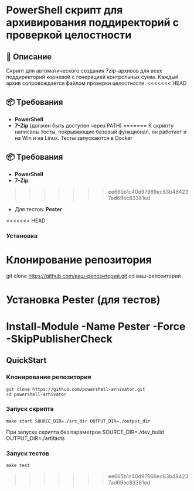 # PowerShell скрипт для архивирования поддиректорий с проверкой целостности


## 📝 Описание
Скрипт для автоматического создания 7zip-архивов для всех поддиректорий корневой с генерацией контрольных сумм.
Каждый архив сопровождается файлом проверки целостности.
<<<<<<< HEAD

## 📦 Требования
- **PowerShell**
- **7-Zip** (должен быть доступен через PATH)
=======
К скрипту написаны тесты, покрывающие базовый функционал, он работает и на Win и на Linux. Тесты запускаются в Docker

## 📦 Требования
- **PowerShell**
- **7-Zip**
>>>>>>> ee665b1c40d97969ec83b484237ad69ec83381ed
- Для тестов: **Pester**



<<<<<<< HEAD
### Установка
# Клонирование репозитория
git clone https://github.com/ваш-репозиторий.git
cd ваш-репозиторий

# Установка Pester (для тестов)
Install-Module -Name Pester -Force -SkipPublisherCheck
=======
## QuickStart
### Клонирование репозитория
```
git clone https://github.com/powershell-arhivator.git
cd powershell-arhivator
```

### Запуск скрипта
```
make start SOURCE_DIR=./src_dir OUTPUT_DIR=./output_dir
```
При запуске скрипта без параметров SOURCE_DIR=./dev_build  OUTPUT_DIR=./artifacts
### Запуск тестов
```
make test
```
>>>>>>> ee665b1c40d97969ec83b484237ad69ec83381ed
